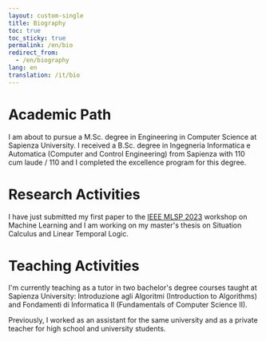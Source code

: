 ```yaml
---
layout: custom-single
title: Biography
toc: true
toc_sticky: true
permalink: /en/bio
redirect_from:
  - /en/biography
lang: en
translation: /it/bio
---
```


# Academic Path

I am about to pursue a M.Sc. degree in Engineering in Computer Science at Sapienza University. I received a B.Sc. degree in Ingegneria Informatica e Automatica (Computer and Control Engineering) from Sapienza with 110 cum laude / 110 and I completed the excellence program for this degree.

# Research Activities

I have just submitted my first paper to the [IEEE MLSP 2023](https://2023.ieeemlsp.org/) workshop on Machine Learning and I am working on my master's thesis on Situation Calculus and Linear Temporal Logic.

# Teaching Activities

I'm currently teaching as a tutor in two bachelor's degree courses taught at Sapienza University: Introduzione agli Algoritmi (Introduction to Algorithms) and Fondamenti di Informatica II (Fundamentals of Computer Science II). 

Previously, I worked as an assistant for the same university and as a private teacher for high school and university students.